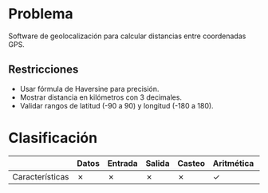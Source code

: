 # Problema

Software de geolocalización para calcular distancias entre coordenadas GPS.

## Restricciones

- Usar fórmula de Haversine para precisión.
- Mostrar distancia en kilómetros con 3 decimales.
- Validar rangos de latitud (-90 a 90) y longitud (-180 a 180).

# Clasificación
|  | Datos | Entrada | Salida | Casteo | Aritmética | Relacionales | Lógicos | Condicionales | Ciclo | Matrices | Funciones |
|----------|-------|---------|--------|--------|------------|--------------|---------|---------------|-------|----------|-------------|
| Características | ✗ | ✗ | ✗ | ✗ | ✓ | ✗ | ✗ | ✗ | ✗ | ✓ | ✗ |
